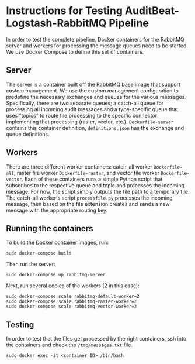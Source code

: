 # Instructions for Testing AuditBeat-Logstash-RabbitMQ Pipeline

In order to test the complete pipeline, Docker containers for the RabbitMQ server and 
workers for processing the message queues need to be started. We use Docker Compose 
to define this set of containers.

## Server

The server is a container built off the RabbitMQ base image that support custom management. 
We use the custom management configuration to predefine the necessary exchanges and queues 
for the various messages. Specifically, there are two separate queues; a catch-all queue for 
processing all incoming audit messages and a type-specific queue that uses "topics" to route 
file processing to the specific connector implementing that processing (raster, vector, etc.).
`Dockerfile-server` contains this container definition, `definitions.json` has the exchange and 
queue definitions.

## Workers

There are three different worker containers: catch-all worker `Dockerfile-all`, raster file worker `Dockerfile-raster`, 
and vector file worker `Dockerfile-vector`. Each of these containers runs a simple Python script that 
subscribes to the respective queue and topic and processes the incoming message. For now, the script 
simply outputs the file path to a temporary file. The catch-all worker's script `processfile.py` processes 
the incoming message, then based on the file extension creates and sends a new message with the appropriate 
routing key.


## Running the containers

To build the Docker container images, run:

```
sudo docker-compose build
```

Then run the server:

```
sudo docker-compose up rabbitmq-server
```

Next, run several copies of the workers (2 in this case):

```
sudo docker-compose scale rabbitmq-default-worker=2
sudo docker-compose scale rabbitmq-raster-worker=2
sudo docker-compose scale rabbitmq-vector-worker=2
```

## Testing

In order to test that the files get processed by the right containers, ssh into the containers and check 
the `/tmp/messages.txt` file.

```
sudo docker exec -it <container ID> /bin/bash
```

